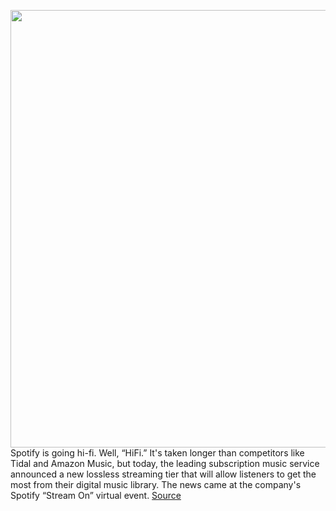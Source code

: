 <img src='https://cdn.vox-cdn.com/thumbor/kAo5aI27TL2KAuRwOZwXMKT1r6U=/0x0:1992x1118/1200x800/filters:focal(837x400:1155x718)/cdn.vox-cdn.com/uploads/chorus_image/image/68855333/Screen_Shot_2021_02_22_at_11.29.46_AM.0.png' width='700px' /><br/>
Spotify is going hi-fi. Well, “HiFi.” It's taken longer than competitors like Tidal and Amazon Music, but today, the leading subscription music service announced a new lossless streaming tier that will allow listeners to get the most from their digital music library. The news came at the company's Spotify “Stream On” virtual event.
<a href='https://www.theverge.com/2021/2/22/22295273/spotify-hifi-announced-lossless-streaming-hd-quality'> Source <a/>